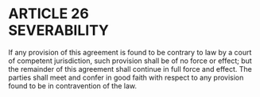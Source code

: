 # ARTICLE 26 <br> SEVERABILITY 

If any provision of this agreement is found to be contrary to law by a court of competent jurisdiction, such provision shall be of no force or effect; but the remainder of this agreement shall continue in full force and effect. The parties shall meet and confer in good faith with respect to any provision found to be in contravention of the law.

